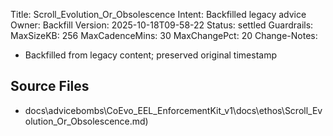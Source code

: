 Title: Scroll_Evolution_Or_Obsolescence
Intent: Backfilled legacy advice
Owner: Backfill
Version: 2025-10-18T09-58-22
Status: settled
Guardrails:
  MaxSizeKB: 256
  MaxCadenceMins: 30
  MaxChangePct: 20
Change-Notes:
  - Backfilled from legacy content; preserved original timestamp

## Source Files
- docs\advicebombs\CoEvo_EEL_EnforcementKit_v1\docs\ethos\Scroll_Evolution_Or_Obsolescence.md)
